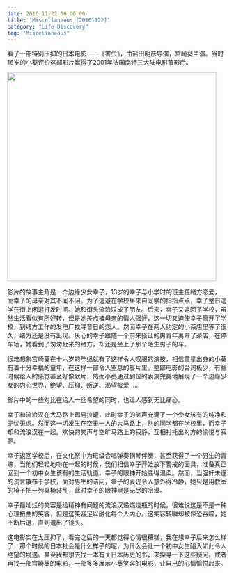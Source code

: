 ```yaml
---
date: 2016-11-22 00:00:00
title: "Miscellaneous [20161122]"
category: "Life Discovery"
tag: "Miscellaneous"
---
```


看了一部特别压抑的日本电影——《害虫》，由盐田明彦导演，宫崎葵主演。当时16岁的小葵评价这部影片赢得了2001年法国南特三大陆电影节影后。

<img class="img-responsive center-block" src="https://raw.githubusercontent.com/joshua19881228/my_blogs/master/Life_Discovery/Miscellaneous/figures/Harmful_Insect.jpeg" alt="" width="480"/>

影片的故事主角是一个边缘少女幸子，13岁的幸子与小学时的班主任绪方恋爱，而幸子的母亲对其不闻不问。为了逃避在学校里来自同学的指指点点，幸子整日逃学在街上闲逛打发时间。她和街头流浪汉成了朋友。后来，幸子又返回了学校，虽然生活看似有所好转，但是她差点被母亲的情人强奸，这一切又迫使幸子离开了学校，到绪方工作的发电厂找寻昔日的恋人。然而幸子在两人约定的小茶店里等了很久，绪方还是没有出现。灰心的幸子跟随一个前来搭讪的男青年离开了茶店，在停车场，她看到了匆匆赶来的绪方，却还是坐上了那个陌生男子的车。

很难想象宫崎葵在十六岁的年纪就有了这样令人叹服的演技，相信童星出身的小葵有着十分幸福的童年，在这样一部令人窒息的影片里。整部电影的台词极少，有些时候给人的感觉甚至好像默片，然而小葵通过到位的表演完美地展现了一个边缘少女的内心世界，绝望、压抑、叛逆、渴望被爱……

影片中的一些对比在给人一丝希望的同时，也让人感到无比痛心。

幸子和流浪汉在大马路上踢易拉罐，此时幸子的笑声充满了一个少女该有的纯净和无忧无虑。然而这一切发生在空无一人的大马路上，别的同学都在学校里，而幸子却和流浪汉在一起。欢快的笑声与空旷马路上的寂静，互相衬托出对方的愉悦与寂寥。

幸子返回学校后，在文化祭中为班级合唱弹奏钢琴伴奏，甚至获得了一个男生的青睐，当他们轻轻地吻在一起的时候，我们相信幸子开始放下警戒的面具，准备真正回到一个初中女生该有的生活轨道，幸子的眼神开始变得温柔。然而，当强奸未遂的流言散布于学校，面对男生的诘问，幸子的表现令人意外得冷静，她只是用教室的椅子把一列桌椅装乱，此时幸子的眼神里是无尽的冷漠。

幸子最灿烂的笑容是给精神有问题的流浪汉递燃烧瓶的时候，很难说这是不是一种心理扭曲的笑容，但是这笑容足以融化每个人内心。这笑容转瞬却被惊恐吞噬，她不断后退，直到退出了镜头。

这电影实在太压抑了，看完之后的一天都觉得心情很糟糕，我在想幸子后来怎么样了，那个时候的日本社会是什么样子的呢，为什么会让一个初中女生陷入如此令人绝望的境遇。甚至我都想去找一本有关日本历史的书，来探寻一下这些疑问。或者再找一部宫崎葵的电影，一部多多展示小葵笑容的电影，让自己的心情愉悦起来。
